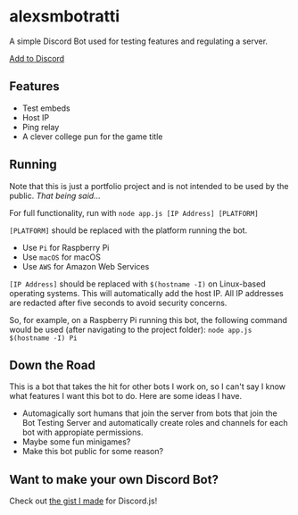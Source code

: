 # alexsmbotratti
A simple Discord Bot used for testing features and regulating a server.

[Add to Discord](https://discordapp.com/oauth2/authorize?client_id=322245887789367306&permissions=0&scope=bot)

## Features
- Test embeds
- Host IP
- Ping relay
- A clever college pun for the game title

## Running
Note that this is just a portfolio project and is not intended to be used by the public. *That being said...*

For full functionality, run with `node app.js [IP Address] [PLATFORM]`

`[PLATFORM]` should be replaced with the platform running the bot.
- Use `Pi` for Raspberry Pi
- Use `macOS` for macOS
- Use `AWS` for Amazon Web Services

`[IP Address]` should be replaced with `$(hostname -I)` on Linux-based operating systems. This will automatically add the host IP. All IP addresses are redacted after five seconds to avoid security concerns.

So, for example, on a Raspberry Pi running this bot, the following command would be used (after navigating to the project folder):
 `node app.js $(hostname -I) Pi`

## Down the Road
This is a bot that takes the hit for other bots I work on, so I can't say I know what features I want this bot to do. Here are some ideas I have.
- Automagically sort humans that join the server from bots that join the Bot Testing Server and automatically create roles and channels for each bot with appropiate permissions.
- Maybe some fun minigames?
- Make this bot public for some reason?

## Want to make your own Discord Bot?
Check out [the gist I made](https://gist.github.com/alexsmbaratti/cbf5edaec6c36a38abbc631ae0f75831) for Discord.js!

